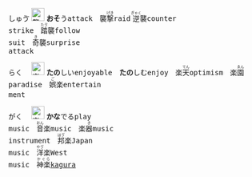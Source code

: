<kbd>しゅゔ</kbd> <kbd><img src="https://glyphwiki.org/glyph/u8972.svg" alt="襲" height="26"></kbd> **おそ**う<kbd>attack</kbd>　襲<ruby>撃<rt>げき</rt></ruby><kbd>raid</kbd> <ruby>逆<rt>ぎゃく</rt></ruby>襲<kbd>counter<br>strike</kbd>　<ruby>踏<rt>たゔ</rt></ruby>襲<kbd>follow<br>suit</kbd>　<ruby>奇<rt>き</rt></ruby>襲<kbd>surprise<br>attack</kbd>

<kbd>らく　</kbd> <kbd><img src="https://glyphwiki.org/glyph/u697d.svg" alt="楽" height="26"></kbd> **たの**しい<kbd>enjoyable</kbd>　**たの**しむ<kbd>enjoy</kbd>　楽<ruby>天<rt>てん</rt></ruby><kbd>optimism</kbd>　楽<ruby>園<rt>ゑん</rt></ruby><kbd>paradise</kbd>　<ruby>娯<rt>ご</rt></ruby>楽<kbd>entertain<br>ment</kbd>　<!--<ruby>快<rt>かい</rt></ruby>楽<kbd>pleasure</kbd>-->

<kbd>がく　</kbd> <kbd><img src="https://glyphwiki.org/glyph/u697d.svg" alt="楽" height="26"></kbd> **かな**でる<kbd>play<br>music</kbd>　<ruby>音<rt>おん</rt></ruby>楽<kbd>music</kbd>　楽<ruby>器<rt>き</rt></ruby><kbd>music<br>instrument</kbd>　<ruby>邦<rt>はう゚</rt></ruby>楽<kbd>Japan<br>music</kbd>　<ruby>洋<rt>やう゚</rt></ruby>楽<kbd>West<br>music</kbd>　<ruby>神楽<rt>かぐら</rt></ruby><kbd>[kagura](https://en.wikipedia.org/wiki/Kagura)</kbd>
